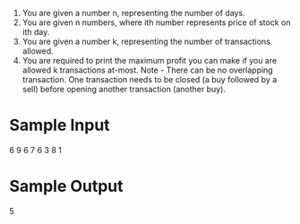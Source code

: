 1. You are given a number n, representing the number of days.
2. You are given n numbers, where ith number represents price of stock on ith day.
3. You are given a number k, representing the number of transactions allowed.
3. You are required to print the maximum profit you can make if you are allowed k transactions at-most.
Note - There can be no overlapping transaction. One transaction needs to be closed (a buy followed by a sell) before opening another transaction (another buy).



# Sample Input

6
9
6
7
6
3
8
1

# Sample Output

5
